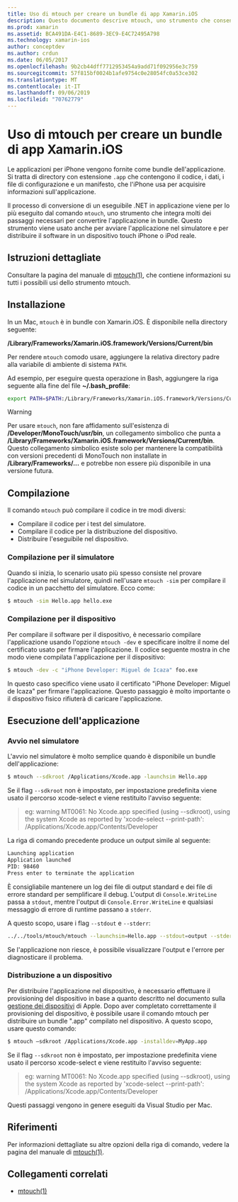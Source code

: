 ```yaml
---
title: Uso di mtouch per creare un bundle di app Xamarin.iOS
description: Questo documento descrive mtouch, uno strumento che consente di eseguire molti dei passaggi richiesti per convertire un'applicazione Xamarin.iOS in un bundle, avviarlo nel simulatore e distribuirlo in un dispositivo fisico.
ms.prod: xamarin
ms.assetid: BCA491DA-E4C1-8689-3EC9-E4C72495A798
ms.technology: xamarin-ios
author: conceptdev
ms.author: crdun
ms.date: 06/05/2017
ms.openlocfilehash: 9b2cb44dff7712953454a9add71f092956e3c759
ms.sourcegitcommit: 57f815bf0024b1afe9754c0e28054fc0a53ce302
ms.translationtype: MT
ms.contentlocale: it-IT
ms.lasthandoff: 09/06/2019
ms.locfileid: "70762779"
---
```

# <a name="using-mtouch-to-bundle-xamarinios-apps"></a>Uso di mtouch per creare un bundle di app Xamarin.iOS

Le applicazioni per iPhone vengono fornite come bundle dell'applicazione. Si tratta di directory con estensione `.app` che contengono il codice, i dati, i file di configurazione e un manifesto, che l'iPhone usa per acquisire informazioni sull'applicazione.

Il processo di conversione di un eseguibile .NET in applicazione viene per lo più eseguito dal comando `mtouch`, uno strumento che integra molti dei passaggi necessari per convertire l'applicazione in bundle. Questo strumento viene usato anche per avviare l'applicazione nel simulatore e per distribuire il software in un dispositivo touch iPhone o iPod reale.

## <a name="detailed-instructions"></a>Istruzioni dettagliate

Consultare la pagina del manuale di [mtouch(1)](http://docs.go-mono.com/?link=man%3amtouch(1)), che contiene informazioni su tutti i possibili usi dello strumento mtouch.

## <a name="installation"></a>Installazione

In un Mac, `mtouch` è in bundle con Xamarin.iOS. È disponibile nella directory seguente:

**/Library/Frameworks/Xamarin.iOS.framework/Versions/Current/bin**

Per rendere `mtouch` comodo usare, aggiungere la relativa directory padre alla variabile di ambiente di sistema `PATH`.  

Ad esempio, per eseguire questa operazione in Bash, aggiungere la riga seguente alla fine del file **~/.bash_profile**:

```bash
export PATH=$PATH:/Library/Frameworks/Xamarin.iOS.framework/Versions/Current/bin
```

> [!WARNING]
> Per usare `mtouch`, non fare affidamento sull'esistenza di **/Developer/MonoTouch/usr/bin**, un collegamento simbolico che punta a **/Library/Frameworks/Xamarin.iOS.framework/Versions/Current/bin**. Questo collegamento simbolico esiste solo per mantenere la compatibilità con versioni precedenti di MonoTouch non installate in **/Library/Frameworks/...**  e potrebbe non essere più disponibile in una versione futura.

## <a name="building"></a>Compilazione

Il comando `mtouch` può compilare il codice in tre modi diversi:

- Compilare il codice per i test del simulatore.
- Compilare il codice per la distribuzione del dispositivo.
- Distribuire l'eseguibile nel dispositivo.

### <a name="building-for-the-simulator"></a>Compilazione per il simulatore

Quando si inizia, lo scenario usato più spesso consiste nel provare l'applicazione nel simulatore, quindi nell'usare `mtouch -sim` per compilare il codice in un pacchetto del simulatore. Ecco come:

```bash
$ mtouch -sim Hello.app hello.exe
```

### <a name="building-for-the-device"></a>Compilazione per il dispositivo

Per compilare il software per il dispositivo, è necessario compilare l'applicazione usando l'opzione `mtouch -dev` e specificare inoltre il nome del certificato usato per firmare l'applicazione. Il codice seguente mostra in che modo viene compilata l'applicazione per il dispositivo:

```bash
$ mtouch -dev -c "iPhone Developer: Miguel de Icaza" foo.exe
```

In questo caso specifico viene usato il certificato "iPhone Developer: Miguel de Icaza" per firmare l'applicazione. Questo passaggio è molto importante o il dispositivo fisico rifiuterà di caricare l'applicazione.

 <a name="Running_your_Application" />

## <a name="running-your-application"></a>Esecuzione dell'applicazione

### <a name="launching-on-the-simulator"></a>Avvio nel simulatore

L'avvio nel simulatore è molto semplice quando è disponibile un bundle dell'applicazione:

```bash
$ mtouch --sdkroot /Applications/Xcode.app -launchsim Hello.app 
```

Se il flag `--sdkroot` non è impostato, per impostazione predefinita viene usato il percorso xcode-select e viene restituito l'avviso seguente:

> eg: warning MT0061: No Xcode.app specified (using --sdkroot), using the system Xcode as reported by 'xcode-select --print-path': /Applications/Xcode.app/Contents/Developer 

La riga di comando precedente produce un output simile al seguente:

```bash
Launching application
Application launched
PID: 98460
Press enter to terminate the application
```

È consigliabile mantenere un log dei file di output standard e dei file di errore standard per semplificare il debug. L'output di `Console.WriteLine` passa a `stdout`, mentre l'output di `Console.Error.WriteLine` e qualsiasi messaggio di errore di runtime passano a `stderr`.

A questo scopo, usare i flag `--stdout` e `--stderr`:

```bash
../../tools/mtouch/mtouch --launchsim=Hello.app --stdout=output --stderr=error
```

Se l'applicazione non riesce, è possibile visualizzare l'output e l'errore per diagnosticare il problema.

### <a name="deploying-to-a-device"></a>Distribuzione a un dispositivo

Per distribuire l'applicazione nel dispositivo, è necessario effettuare il provisioning del dispositivo in base a quanto descritto nel documento sulla [gestione dei dispositivi](https://developer.apple.com/library/ios/#documentation/Xcode/Conceptual/ios_development_workflow/00-About_the_iOS_Application_Development_Workflow/introduction.html) di Apple. Dopo aver completato correttamente il provisioning del dispositivo, è possibile usare il comando mtouch per distribuire un bundle ".app" compilato nel dispositivo. A questo scopo, usare questo comando:

```bash
$ mtouch —sdkroot /Applications/Xcode.app -installdev=MyApp.app
```

Se il flag `--sdkroot` non è impostato, per impostazione predefinita viene usato il percorso xcode-select e viene restituito l'avviso seguente:

> eg: warning MT0061: No Xcode.app specified (using --sdkroot), using the system Xcode as reported by 'xcode-select --print-path': /Applications/Xcode.app/Contents/Developer 

Questi passaggi vengono in genere eseguiti da Visual Studio per Mac.

## <a name="reference"></a>Riferimenti

Per informazioni dettagliate su altre opzioni della riga di comando, vedere la pagina del manuale di [mtouch(1)](http://docs.go-mono.com/?link=man%3amtouch(1)).

## <a name="related-links"></a>Collegamenti correlati

- [mtouch(1)](http://iosapi.xamarin.com/?link=man%3amtouch(1))
